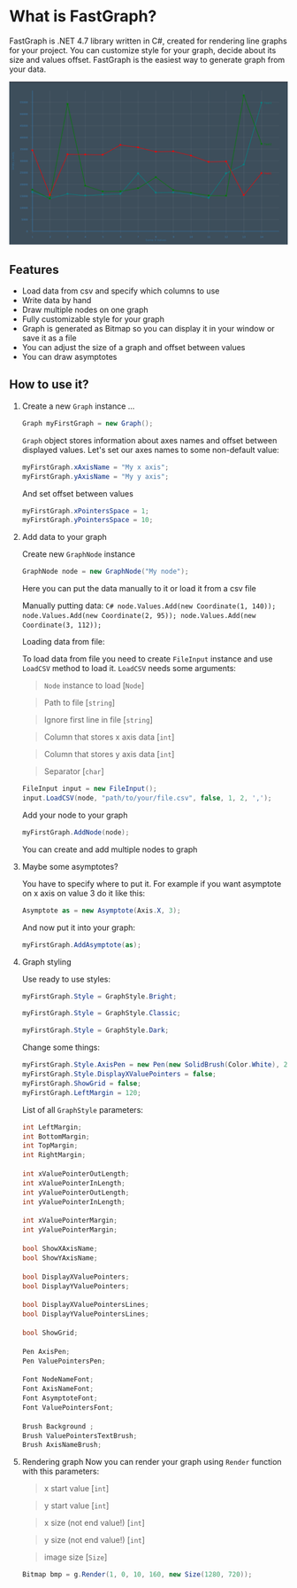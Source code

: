 # What is FastGraph?
FastGraph is .NET 4.7 library written in C#, created for rendering line graphs for your project. You can customize style for your graph, decide about its size and values offset. FastGraph is the easiest way to generate graph from your data.

![Alt text](img/screen1.png?raw=true "screen")

## Features
* Load data from csv and specify which columns to use 
* Write data by hand
* Draw multiple nodes on one graph
* Fully customizable style for your graph
* Graph is generated as Bitmap so you can display it in your window or save it as a file
* You can adjust the size of a graph and offset between values
* You can draw asymptotes

## How to use it?
1. Create a new `Graph` instance
...

    ```C#
    Graph myFirstGraph = new Graph();
    ```
    `Graph` object stores information about axes names and offset between displayed values. Let's set our axes names to some non-default value:
    
    ```C#
    myFirstGraph.xAxisName = "My x axis";
    myFirstGraph.yAxisName = "My y axis";
    ```
    
    And set offset between values
    
    ```C#
    myFirstGraph.xPointersSpace = 1;
    myFirstGraph.yPointersSpace = 10;
    ```
    
2. Add data to your graph
    
    Create new `GraphNode` instance
    ```C#
    GraphNode node = new GraphNode("My node");
    ```
    
    Here you can put the data manually to it or load it from a csv file
    
    Manually putting data:
        ```C#
        node.Values.Add(new Coordinate(1, 140));
        node.Values.Add(new Coordinate(2, 95));
        node.Values.Add(new Coordinate(3, 112));
        ```
    
    Loading data from file:
        
    To load data from file you need to create `FileInput` instance and use `LoadCSV` method to load it.
    `LoadCSV` needs some arguments:
    
    >`Node` instance to load [`Node`]
    
    >Path to file [`string`]
    
    >Ignore first line in file [`string`]
    
    >Column that stores x axis data [`int`]
    
    >Column that stores y axis data [`int`]
    
    >Separator [`char`]
        
    ```C#
    FileInput input = new FileInput();
    input.LoadCSV(node, "path/to/your/file.csv", false, 1, 2, ',');
    ```
    
    Add your node to your graph
    
    ```C#
    myFirstGraph.AddNode(node);
    ```
    
    You can create and add multiple nodes to graph 
    
3. Maybe some asymptotes?
    
    You have to specify where to put it. For example if you want asymptote on x axis on value 3 do it like this:
    ```C#
    Asymptote as = new Asymptote(Axis.X, 3);
    ```
    
    And now put it into your graph:
    ```C#
    myFirstGraph.AddAsymptote(as);
    ```
    
4. Graph styling
    
    Use ready to use styles:
    ```C#
    myFirstGraph.Style = GraphStyle.Bright;
    ```
    ```C#
    myFirstGraph.Style = GraphStyle.Classic;
    ```
    ```C#
    myFirstGraph.Style = GraphStyle.Dark;
    ```
    
    Change some things:
    ```C#
    myFirstGraph.Style.AxisPen = new Pen(new SolidBrush(Color.White), 2);
    myFirstGraph.Style.DisplayXValuePointers = false;
    myFirstGraph.ShowGrid = false;
    myFirstGraph.LeftMargin = 120;
    ```
    
    List of all `GraphStyle` parameters:
    ```C#
    int LeftMargin;
    int BottomMargin;
    int TopMargin;
    int RightMargin;

    int xValuePointerOutLength;
    int xValuePointerInLength;
    int yValuePointerOutLength;
    int yValuePointerInLength;

    int xValuePointerMargin;
    int yValuePointerMargin;

    bool ShowXAxisName;
    bool ShowYAxisName;

    bool DisplayXValuePointers;
    bool DisplayYValuePointers;

    bool DisplayXValuePointersLines;
    bool DisplayYValuePointersLines;

    bool ShowGrid;

    Pen AxisPen;
    Pen ValuePointersPen;

    Font NodeNameFont;
    Font AxisNameFont;
    Font AsymptoteFont;
    Font ValuePointersFont;

    Brush Background ;
    Brush ValuePointersTextBrush;
    Brush AxisNameBrush;
    ```

5. Rendering graph
    Now you can render your graph using `Render` function with this parameters:
    
    > x start value [`int`]
    
    > y start value [`int`]
    
    > x size (not end value!) [`int`]
    
    > y size (not end value!) [`int`]
    
    > image size [`Size`]
    
    ```C#
    Bitmap bmp = g.Render(1, 0, 10, 160, new Size(1280, 720));
    ```
